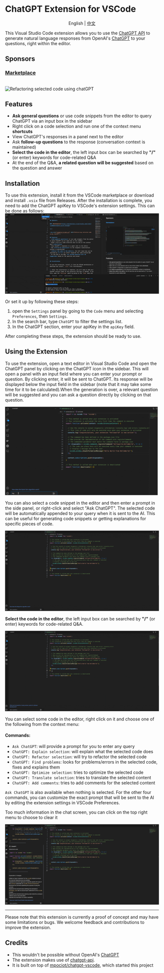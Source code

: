 # ChatGPT Extension for VSCode     
<div align="center">English | <a href="README_CN.md">中文</a></div>

This Visual Studio Code extension allows you to use the [ChatGPT API](https://github.com/hqzhon/chatgpt-api) to generate natural language responses from OpenAI's [ChatGPT](https://chat.openai.com/chat) to your questions, right within the editor.

## Sponsors

### [Marketplace](https://marketplace.visualstudio.com/items?itemName=hqzhon.quick-chatgpt)

<br>

<img src="examples/vscode.gif" alt="Refactoring selected code using chatGPT"/>

## Features
- **Ask general questions** or use code snippets from the editor to query ChatGPT via an input box in the sidebar
- Right click on a code selection and run one of the context menu **shortcuts**
- View ChatGPT's responses in a panel next to the editor
- Ask **follow-up questions** to the response (conversation context is maintained)
- **Select the code in the editor**, the left input box can be searched by **"/"** (or enter) keywords for code-related Q&A
- At the end of the Q&A, **a related question will be suggested** based on the question and answer


## Installation

To use this extension, install it from the VSCode marketplace or download and install `.vsix` file from Releases.
After the installation is complete, you need to add the ChatGPT apiKey to VSCode's extension settings. This can be done as follows: 
<img src="examples/setting.gif" alt="Setting"/>

Or set it up by following these steps:
1. open the `Settings` panel by going to the `Code` menu and selecting `Preferences`, then `Settings`.
2. In the search bar, type `ChatGPT` to filter the settings list.
3. In the ChatGPT section, enter your apiKey in the `apiKey` field.

After completing these steps, the extension should be ready to use. 

## Using the Extension

To use the extension, open a text editor in Visual Studio Code and open the ChatGPT panel by clicking on the ChatGPT icon in the sidebar. This will open a panel with an input field where you can enter your prompt or question. By clicking enter, it will be sent to ChatGPT. Its response will be displayed below the input field in the sidebar (note that it may take some time for it to be calculated).When the generation is over, a relevant question will be suggested and you can ask a question directly by clicking on that question. 

<img src="examples/create.gif" alt="Writing new code using chatGPT" width="500"/>

You can also select a code snippet in the editor and then enter a prompt in the side panel, or right-click and select "Ask ChatGPT". The selected code will be automatically appended to your query when it is sent to the AI. This can be useful for generating code snippets or getting explanations for specific pieces of code.

<img src="examples/explain.gif" alt="Refactoring selected code using chatGPT"/>

**Select the code in the editor**, the left input box can be searched by **"/"** (or enter) keywords for code-related Q&A.

<img src="examples/refactor.gif" alt="chatGPT explaining selected code"/>

You can select some code in the editor, right click on it and choose one of the following from the context menu:
#### Commands:
- `Ask ChatGPT`: will provide a prompt for you to enter any query
- `ChatGPT: Explain selection`: will explain what the selected code does
- `ChatGPT: Refactor selection`: will try to refactor the selected code
- `ChatGPT: Find problems`: looks for problems/errors in the selected code, fixes and explains them
- `ChatGPT: Optimize selection`: tries to optimize the selected code
- `ChatGPT: Translate selection`: tries to translate the selected content
- `ChatGPT: Add comments`: tries to add comments for the selected content

`Ask ChatGPT` is also available when nothing is selected. For the other four commands, you can customize the exact prompt that will be sent to the AI by editing the extension settings in VSCode Preferences.


Too much information in the chat screen, you can click on the top right menu to choose to clear it

<img src="examples/clear.gif" alt="clear history chat list"/>



---

Please note that this extension is currently a proof of concept and may have some limitations or bugs. We welcome feedback and contributions to improve the extension.


## Credits

- This wouldn't be possible without OpenAI's [ChatGPT](https://chat.openai.com/chat)
- The extension makes use of [chatgpt-api](https://github.com/hqzhon/chatgpt-api).
- It is built on top of [mpociot/chatgpt-vscode](https://github.com/mpociot/chatgpt-vscode), which started this project
